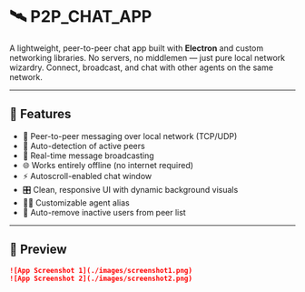 # 🛰️ P2P_CHAT_APP

A lightweight, peer-to-peer chat app built with **Electron** and custom networking libraries. No servers, no middlemen — just pure local network wizardry. Connect, broadcast, and chat with other agents on the same network.

---

## 🚀 Features

- 🔌 Peer-to-peer messaging over local network (TCP/UDP)
- 👀 Auto-detection of active peers
- 💬 Real-time message broadcasting
- 🌐 Works entirely offline (no internet required)
- ⚡ Autoscroll-enabled chat window
- 🎛️ Clean, responsive UI with dynamic background visuals
- 🕵️‍♂️ Customizable agent alias
- 🔄 Auto-remove inactive users from peer list

---

## 📸 Preview

```md
![App Screenshot 1](./images/screenshot1.png)
![App Screenshot 2](./images/screenshot2.png)
